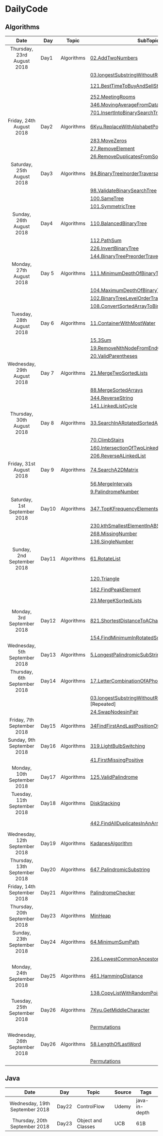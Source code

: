 # DailyCode

## Algorithms
| Date                           | Day   | Topic      | SubTopics                                                                                                                                                                                             | Source     | Tags                          |
| :----------------------------: | ----- | ---------- | ----------------------------------------------------------------------------------------------------------------------------------------------------------------------------------------------------- | ---------- | ----------------------------- |
| Thursday, 23rd August 2018     | Day1  | Algorithms | [02.AddTwoNumbers](https://github.com/suyashchopra19/DailyCode/blob/master/AlgorithmsAndDataStructure/Algo/Leetcode/02.AddTwoNumbers-DONE.js)                                                         | LeetCode   |                               |
|                                |       |            | [03.longestSubstringWithoutRepeatedCharacters](https://github.com/suyashchopra19/DailyCode/blob/master/AlgorithmsAndDataStructure/Algo/Leetcode/03.longestSubstringWithoutRepeatedCharacters-DONE.js) | LeetCode   | [HashTable] [String]          |
|                                |       |            | [121.BestTimeToBuyAndSellStock](https://github.com/suyashchopra19/DailyCode/blob/master/AlgorithmsAndDataStructure/Algo/Leetcode/121.BestTimeToBuyAndSellStock-DONE.js)                               | LeetCode   | [Array] [DynamicProgramming]  |
|                                |       |            | [252.MeetingRooms](https://github.com/suyashchopra19/DailyCode/blob/master/AlgorithmsAndDataStructure/Algo/Leetcode/121.BestTimeToBuyAndSellStock-DONE.js)                                            | LeetCode   | [Sort]                        |
|                                |       |            | [346.MovingAverageFromDataStream](https://github.com/suyashchopra19/DailyCode/blob/master/AlgorithmsAndDataStructure/Algo/Leetcode/346.MovingAverageFromDataStream-DONE.js)                           | LeetCode   |                               |
|                                |       |            | [701.InsertIntoBinarySearchTree](https://github.com/suyashchopra19/DailyCode/blob/master/AlgorithmsAndDataStructure/Algo/Leetcode/701.InsertIntoBinarySearchTree-DONE.js)                             | LeetCode   | [Trees]                       |
| Friday, 24th August 2018       | Day2  | Algorithms | [6Kyu.ReplaceWithAlphabetPosition]()                                                                                                                                                                  | CodeWars   |                               |
|                                |       |            | [283.MoveZeros]()                                                                                                                                                                                     | LeetCode   | [Array]                       |
|                                |       |            | [27.RemoveElement]()                                                                                                                                                                                  | LeetCode   | [Array]                       |
|                                |       |            | [26.RemoveDuplicatesFromSortedArray]()                                                                                                                                                                | LeetCode   | [Array]                       |
| Saturday, 25th August  2018    | Day3  | Algorithms | [94.BinaryTreeInorderTraversal]()                                                                                                                                                                     | LeetCode   | [Trees]                       |
|                                |       |            | [98.ValidateBinarySearchTree]()                                                                                                                                                                       | LeetCode   | [Trees]                       |
|                                |       |            | [100.SameTree]()                                                                                                                                                                                      | LeetCode   | [Trees]                       |
|                                |       |            | [101.SymmetricTree]()                                                                                                                                                                                 | LeetCode   | [Trees]                       |
| Sunday, 26th August 2018       | Day4  | Algorithms | [110.BalancedBinaryTree]()                                                                                                                                                                            | LeetCode   | [Trees]                       |
|                                |       |            | [112.PathSum]()                                                                                                                                                                                       | LeetCode   | [Trees]                       |
|                                |       |            | [226.InvertBinaryTree]()                                                                                                                                                                              | LeetCode   | [Trees]                       |
|                                |       |            | [144.BinaryTreePreorderTraversal]()                                                                                                                                                                   | LeetCode   | [Trees]                       |
| Monday, 27th August 2018       | Day 5 | Algorithms | [111.MinimumDepthOfBinaryTree]()                                                                                                                                                                      | LeetCode   | [Trees]                       |
|                                |       |            | [104.MaximumDepthOfBinaryTree]()                                                                                                                                                                      | LeetCode   | [Trees]                       |
|                                |       |            | [102.BinaryTreeLevelOrderTraversal]()                                                                                                                                                                 | LeetCode   | [Trees]                       |
|                                |       |            | [108.ConvertSortedArrayToBinarySearchTree]()                                                                                                                                                          | LeetCode   | [Trees]                       |
| Tuesday, 28th August 2018      | Day 6 | Algorithms | [11.ContainerWithMostWater]()                                                                                                                                                                         | LeetCode   | [Array]                       |
|                                |       |            | [15.3Sum]()                                                                                                                                                                                           | LeetCode   | [Array]                       |
|                                |       |            | [19.RemoveNthNodeFromEndOfList]()                                                                                                                                                                     | LeetCode   | [LinkedList]                  |
|                                |       |            | [20.ValidParentheses]()                                                                                                                                                                               | LeetCode   | [Stack]                       |
| Wednesday, 29th August 2018    | Day 7 | Algorithms | [21.MergeTwoSortedLists]()                                                                                                                                                                            | LeetCode   | [LinkedList]                  |
|                                |       |            | [88.MergeSortedArrays]()                                                                                                                                                                              | LeetCode   | [Array]                       |
|                                |       |            | [344.ReverseString]()                                                                                                                                                                                 | LeetCode   | [String]                      |
|                                |       |            | [141.LinkedListCycle]()                                                                                                                                                                               | LeetCode   | [LinkedList]                  |
| Thursday, 30th August 2018     | Day 8 | Algorithms | [33.SearchInARotatedSortedArray]()                                                                                                                                                                    | LeetCode   | [BinarySearch]                |
|                                |       |            | [70.ClimbStairs]()                                                                                                                                                                                    | LeetCode   | [DynamicProgramming]          |
|                                |       |            | [160.IntersectionOfTwoLinkedLists]()                                                                                                                                                                  | LeetCode   | [LinkedList]                  |
|                                |       |            | [206.ReverseALinkedList]()                                                                                                                                                                            | LeetCode   | [LinkedList]                  |
| Friday, 31st August 2018       | Day 9 | Algorithms | [74.SearchA2DMatrix]()                                                                                                                                                                                | LeetCode   | [Matrix],[Array]              |
|                                |       |            | [56.MergeIntervals]()                                                                                                                                                                                 | LeetCode   | [Array]                       |
|                                |       |            | [9.PalindromeNumber]()                                                                                                                                                                                | LeetCode   | [TwoPointer]                  |
| Saturday, 1st September  2018  | Day10 | Algorithms | [347.TopKFrequencyElements]()                                                                                                                                                                         | LeetCode   | [Math]                        |
|                                |       |            | [230.kthSmallestElementInABST]()                                                                                                                                                                      | LeetCode   | [Trees]                       |
|                                |       |            | [268.MissingNumber]()                                                                                                                                                                                 | LeetCode   | [Math]                        |
|                                |       |            | [136.SingleNumber]()                                                                                                                                                                                  | LeetCode   | [Math]                        |
| Sunday, 2nd September 2018     | Day11 | Algorithms | [61.RotateList]()                                                                                                                                                                                     | LeetCode   | [LinkedList]                  |
|                                |       |            | [120.Triangle]()                                                                                                                                                                                      | LeetCode   | [DynamicProgramming]-Nice     |
|                                |       |            | [162.FindPeakElement]()                                                                                                                                                                               | LeetCode   | [BinarySearch]                |
|                                |       |            | [23.MergeKSortedLists]()                                                                                                                                                                              | LeetCode   | [LinkedList],[BinarySearch]   |
| Monday, 3rd September 2018     | Day12 | Algorithms | [821.ShortestDistanceToACharacter]()                                                                                                                                                                  | LeetCode   | [DynamicProgramming] -Revisit |
|                                |       |            | [154.FindMinimumInRotatedSortedArray]()                                                                                                                                                               | LeetCode   | [BinarySearch]                |
| Wednesday, 5th September 2018  | Day13 | Algorithms | [5.LongestPalindromicSubString]()                                                                                                                                                                     | LeetCode   | [String]                      |
| Thursday, 6th September 2018   | Day14 | Algorithms | [17.LetterCombinationOfAPhoneNumber]()                                                                                                                                                                | LeetCode   | [String]                      |
|                                |       |            | [03.longestSubstringWithoutRepeatedCharacters]() [Repeated]                                                                                                                                           | LeetCode   | [String]                      |
|                                |       |            | [24.SwapNodesinPair]()                                                                                                                                                                                | LeetCode   | [LinkedList]                  |
| Friday, 7th September 2018     | Day15 | Algorithms | [34FindFirstAndLastPositionOfElementInSortedArray]()                                                                                                                                                  | LeetCode   | [BinarySearch]                |
| Sunday, 9th September 2018     | Day16 | Algorithms | [319.LightBulbSwitching]()                                                                                                                                                                            | LeetCode   | [Riddle]                      |
|                                |       |            | [41.FirstMissingPositive]()                                                                                                                                                                           | LeetCode   | [String]                      |
| Monday, 10th September 2018    | Day17 | Algorithms | [125.ValidPalindrome]()                                                                                                                                                                               | LeetCode   | [string]                      |
| Tuesday, 11th September 2018   | Day18 | Algorithms | [DiskStacking]()                                                                                                                                                                                      | AlgoExpert | [DynamicProgramming]          |
|                                |       |            | [442.FindAllDuplicatesInAnArray]()                                                                                                                                                                    | LeetCode   | [DynamicProgramming] -Revisit |
| Wednesday, 12th September 2018 | Day19 | Algorithms | [KadanesAlgorithm]()                                                                                                                                                                                  | AlgoExpert | [DynamicProgramming]          |
| Thursday, 13th September 2018  | Day20 | Algorithms | [647.PalindromicSubstring]()                                                                                                                                                                          | LeetCode   | [DynamicProgramming]          |
| Friday, 14th September 2018    | Day21 | Algorithms | [PalindromeChecker]()                                                                                                                                                                                 | AlgoExpert | [String]                      |
| Thursday, 20th September 2018  | Day23 | Algorithms | [MinHeap]()                                                                                                                                                                                           | AlgoExpert | [Heap]                        |
| Sunday, 23th September 2018    | Day24 | Algorithms | [64.MinimumSumPath]()                                                                                                                                                                                 | LeetCode   | [DynamicProgramming]          |
|                                |       |            | [236.LowestCommonAncestor]()                                                                                                                                                                          | LeetCode   | [BinarySearchTree]            |
| Monday, 24th September 2018    | Day25 | Algorithms | [461.HammingDistance]()                                                                                                                                                                               | LeetCode   | [Math]                        |
|                                |       |            | [138.CopyListWithRandomPointer]()                                                                                                                                                                     | LeetCode   | [LinkedList]                  |
| Tuesday, 25th September 2018   | Day26 | Algorithms | [7Kyu.GetMiddleCharacter]()                                                                                                                                                                           | CodeWars   | [Math]                        |
|                                |       |            | [Permutations]()                                                                                                                                                                                      | AlgoExpert | [String] - Revisit            |
| Wednesday, 26th September 2018 | Day26 | Algorithms | [58.LengthOfLastWord]()                                                                                                                                                                               | LeetCode   | [String]                      |
|                                |       |            | [Permutations]()                                                                                                                                                                                      | AlgoExpert | [String] - Revisit            |


## Java

| Date                           | Day   | Topic              | Source | Tags          |
| :----------------------------: | ----- | ------------------ | ------ | ------------- |
| Wednesday, 19th September 2018 | Day22 | ControlFlow        | Udemy  | java-in-depth |
| Thursday, 20th September 2018  | Day23 | Object and Classes | UCB    | 61B           |
